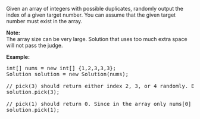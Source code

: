 <div><p>Given an array of integers with possible duplicates, randomly output the index of a given target number. You can assume that the given target number must exist in the array.</p>

<p><b>Note:</b><br>
The array size can be very large. Solution that uses too much extra space will not pass the judge.</p>

<p><b>Example:</b></p>

<pre>int[] nums = new int[] {1,2,3,3,3};
Solution solution = new Solution(nums);

// pick(3) should return either index 2, 3, or 4 randomly. Each index should have equal probability of returning.
solution.pick(3);

// pick(1) should return 0. Since in the array only nums[0] is equal to 1.
solution.pick(1);
</pre>
</div>